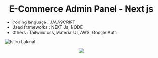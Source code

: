 <h1 align="center">E-Commerce Admin Panel - Next js</h1>

- Coding language : JAVASCRIPT
- Used frameworks : NEXT Js, NODE 
- Others          : Tailwind css, Material UI, AWS, Google Auth

![Isuru Lakmal](Readme%20assets/1.png)

<p align="center">
  <img src="https://capsule-render.vercel.app/api?type=waving&color=gradient&height=80&section=footer"/>
</p>
